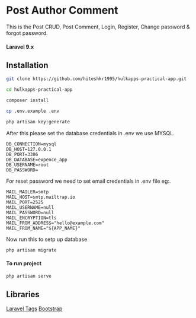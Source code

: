 # Post Author Comment

This is the Post CRUD, Post Comment, Login, Register, Change password & forgot password.

#### Laravel 9.x

## Installation

```bash
git clone https://github.com/hiteshkr1995/hulkapps-practical-app.git
```

```bash
cd hulkapps-practical-app
```

```bash
composer install
```

```bash
cp .env.example .env
```

```bash
php artisan key:generate
```

After this please set the database credentials in .env we use MYSQL.
```
DB_CONNECTION=mysql
DB_HOST=127.0.0.1
DB_PORT=3306
DB_DATABASE=expence_app
DB_USERNAME=root
DB_PASSWORD=
```

For reset password we need to set email credentials in .env file eg:.
```
MAIL_MAILER=smtp
MAIL_HOST=smtp.mailtrap.io
MAIL_PORT=2525
MAIL_USERNAME=null
MAIL_PASSWORD=null
MAIL_ENCRYPTION=tls
MAIL_FROM_ADDRESS="hello@example.com"
MAIL_FROM_NAME="${APP_NAME}"
```

Now run this to setp up database
```bash
php artisan migrate
```

#### To run project
```bash
php artisan serve
```

## Libraries
[Laravel Tags](https://spatie.be/docs/laravel-tags/v4/introduction)
[Bootstrap](https://getbootstrap.com/)